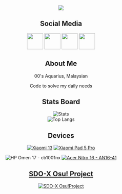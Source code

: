 <div align="center">
  <img src="https://capsule-render.vercel.app/api?text=Greetings%20Stranger!%20❤&&desc=陌生人你好呀~!&animation=twinkling&type=blur&color=gradient&height=400"/></p>

  <h2>Social Media</h2>
  <p align="center">
    <a href="https://www.instagram.com/tatsh.siow/" ><img height="50" src="https://www.vectorlogo.zone/logos/instagram/instagram-tile.svg"/></a>
    <a href="https://www.youtube.com/@tatshsiow/" ><img height="50" src="https://www.vectorlogo.zone/logos/youtube/youtube-tile.svg"/></a>
    <a href="https://discord.com/users/tatsh.siow" ><img height="50" src="https://www.vectorlogo.zone/logos/discord/discord-tile.svg"/></a>
    <a href="https://t.me/TatshSecretCave" ><img height="50" src="https://www.vectorlogo.zone/logos/telegram/telegram-tile.svg"/></a>
  </p>

<h2>About Me</h2>
<p align=center>
00's Aquarius, Malaysian
  
Code to solve my daily needs
</p>

  <h2>Stats Board</h2>
  
  ![Stats](https://github-readme-stats.vercel.app/api?username=TatshSiow&show_icons=true&theme=tokyonight)\
  ![Top Langs](https://github-readme-stats.vercel.app/api/top-langs/?username=TatshSiow&layout=donut&theme=tokyonight)
  
  <h2>Devices</h2>

[![Xiaomi 13](https://img.shields.io/badge/Xiaomi-Xiaomi_13-FF6900?style=for-the-badge&logo=Xiaomi&logoColor=FF6900)](https://www.gsmarena.com/xiaomi_13-12013.php)
[![Xiaomi Pad 5 Pro](https://img.shields.io/badge/Xiaomi-Xiaomi_Pad_5_Pro-FF6900?style=for-the-badge&logo=Xiaomi&logoColor=FF6900)](https://www.gsmarena.com/xiaomi_pad_5_pro-11043.php)


  
![HP Omen 17 - cb1001nx](https://img.shields.io/badge/HP_Omen_17-cb1001nx-0096D6?style=for-the-badge&logo=HP&logoColor=0096D6)
[![Acer Nitro 16 - AN16-41](https://img.shields.io/badge/Nitro_16-AN_16_41-83B81A?style=for-the-badge&logo=Acer&logoColor=83B81A)](https://store.acer.com/en-gb/acer-acer-nitro-16-gaming-laptop-an16-41-black-nh-qkdek-005)




  <h2><a href="https://sites.google.com/view/sdo-x-global-fansite/downloads/fanmade-games/sdo-x-osu-project">SDO-X Osu! Project</a></h2>
  
  <a href="https://sites.google.com/view/sdo-x-global-fansite/downloads/fanmade-games/sdo-x-osu-project">![SDO-X Osu!Project](https://github.com/user-attachments/assets/e51afa64-869b-48aa-a39d-fff71bfab467)</h2>
</div>
